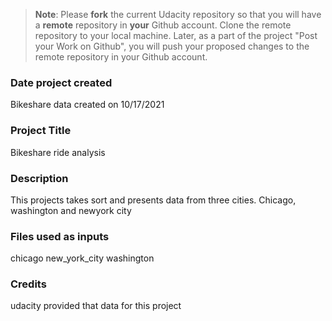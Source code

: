>**Note**: Please **fork** the current Udacity repository so that you will have a **remote** repository in **your** Github account. Clone the remote repository to your local machine. Later, as a part of the project "Post your Work on Github", you will push your proposed changes to the remote repository in your Github account.

### Date project created
Bikeshare data created on 10/17/2021

### Project Title
 Bikeshare ride analysis

### Description
This projects takes sort and presents data from three cities. Chicago, washington and newyork city 

### Files used as inputs
chicago
new_york_city
washington

### Credits
udacity provided that data for this project
